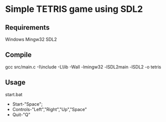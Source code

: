 # Simple TETRIS game using SDL2

## Requirements
Windows
Mingw32
SDL2

## Compile
gcc src/main.c -I<SDL2-dir>\include -L<SDL2-dir>\lib -Wall -lmingw32 -lSDL2main -lSDL2 -o tetris

## Usage
start.bat 
 - Start-"Space";
 - Controls-"Left","Right","Up","Space"
 - Quit-"Q"
